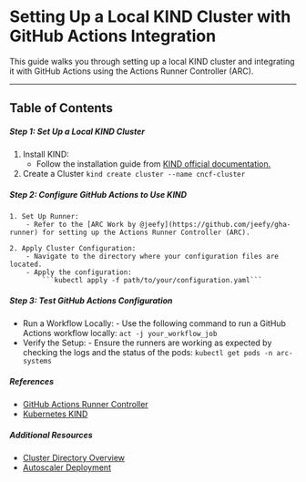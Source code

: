 # Setting Up a Local KIND Cluster with GitHub Actions Integration

This guide walks you through setting up a local KIND cluster and integrating it with GitHub Actions using the Actions Runner Controller (ARC). 

---

## Table of Contents

 ##### Step 1: Set Up a Local KIND Cluster
  1. Install KIND:
        - Follow the installation guide from [KIND official documentation.](https://kind.sigs.k8s.io/docs/user/quick-start/#installation)
  2. Create a Cluster
        ```kind create cluster --name cncf-cluster```
##### Step 2: Configure GitHub Actions to Use KIND

    1. Set Up Runner:
        - Refer to the [ARC Work by @jeefy](https://github.com/jeefy/gha-runner) for setting up the Actions Runner Controller (ARC).

    2. Apply Cluster Configuration:
        - Navigate to the directory where your configuration files are located.
        - Apply the configuration:
            ```kubectl apply -f path/to/your/configuration.yaml```
##### Step 3: Test GitHub Actions Configuration
  - Run a Workflow Locally:
        - Use the following command to run a GitHub Actions workflow locally:
            ```
            act -j your_workflow_job
            ```
  - Verify the Setup:
        - Ensure the runners are working as expected by checking the logs and the status of the pods:
            ```kubectl get pods -n arc-systems ```
##### References
- [GitHub Actions Runner Controller](https://github.com/actions/actions-runner-controller)
- [Kubernetes KIND](https://kind.sigs.k8s.io/)
##### Additional Resources
- [Cluster Directory Overview](https://github.com/cncf/automation/blob/aa2b88357be3c5d815ef87fc68c4fda2e3f6076f/ci/cluster/README.MD#L1-L40)
- [Autoscaler Deployment](https://github.com/cncf/automation/blob/aa2b88357be3c5d815ef87fc68c4fda2e3f6076f/ci/cluster/equinix/autoscaler/deployment.yaml#L51-L154)